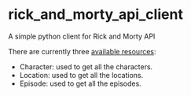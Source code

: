 # rick_and_morty_api_client
A simple python client for Rick and Morty API


There are currently three [available resources](https://rickandmortyapi.com/api
):

- Character: used to get all the characters.
- Location: used to get all the locations.
- Episode: used to get all the episodes.
